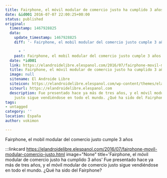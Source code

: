```yaml
---
title: Fairphone, el móvil modular de comercio justo ha cumplido 3 años
date: &id001 2016-07-07 22:00:25+00:00
status: published
original:
  timestamp: 1467928825
  data:
    update_timestamp: 1467928825
    diff: '- Fairphone, el mobil modular del comercio justo cumple 3 años

      + '
    past: Fairphone, el mobil modular del comercio justo cumple 3 años
  date: *id001
  link: https://elandroidelibre.elespanol.com/2016/07/fairphone-movil-modular-comercio-justo.html
  title: Fairphone, el móvil modular de comercio justo ha cumplido 3 años
  image: null
  sitename: El Androide Libre
  siteicon: https://elandroidelibre.elespanol.com/wp-content/themes/elandroidelibre/images/favicon-32x32.png
  siteurl: https://elandroidelibre.elespanol.com
  description: Fue presentado hace ya más de tres años, y el móvil modular de comercio
    justo sigue vendiéndose en todo el mundo. ¿Qué ha sido del Fairphone?
tags:
- untagged
category: ''
location: España
author: vokimon

---
```

Fairphone, el mobil modular del comercio justo cumple 3 años

:::linkcard https://elandroidelibre.elespanol.com/2016/07/fairphone-movil-modular-comercio-justo.html image="None" title='Fairphone, el móvil modular de comercio justo ha cumplido 3 años'
    Fue presentado hace ya más de tres años, y el móvil modular de comercio justo sigue vendiéndose en todo el mundo. ¿Qué ha sido del Fairphone?

